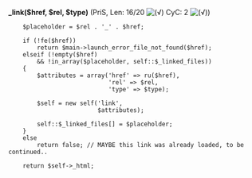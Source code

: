 **_link($href, $rel, $type)** (PriS, Len: 16/20 ![(&radic;)](https://raw.github.com/TheB3Rt0z/schrimp/master/.inc/img/icon_16x16_green_ok.png "") CyC: 2 ![(&radic;)](https://raw.github.com/TheB3Rt0z/schrimp/master/.inc/img/icon_16x16_green_ok.png ""))  
  
        $placeholder = $rel . '_' . $href;

        if (!fe($href))
            return $main->launch_error_file_not_found($href);
        elseif (!empty($href)
            && !in_array($placeholder, self::$_linked_files))
        {
            $attributes = array('href' => ru($href),
                                'rel' => $rel,
                                'type' => $type);

            $self = new self('link',
                             $attributes);

            self::$_linked_files[] = $placeholder;
        }
        else
            return false; // MAYBE this link was already loaded, to be continued..

        return $self->_html;
